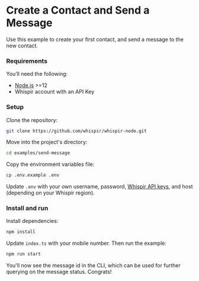 # Create a Contact and Send a Message

Use this example to create your first contact, and send a message to the new contact.

### Requirements

You’ll need the following:

- [Node.js](http://nodejs.org) >=12
- Whispir account with an API Key

### Setup

Clone the repository:

```bash
git clone https://github.com/whispir/whispir-node.git
```

Move into the project's directory:

```bash
cd examples/send-message
```

Copy the environment variables file:

```bash
cp .env.example .env
```

Update `.env` with your own username, password, [Whispir API keys](https://developers.whispir.com/2a21cad9e5da7-authentication#obtain-an-api-key), and host (depending on your Whispir region).

### Install and run

Install dependencies:

```bash
npm install
```

Update `index.ts` with your mobile number. Then run the example:

```bash
npm run start
```

You'll now see the message id in the CLI, which can be used for further querying on the message status. Congrats!
